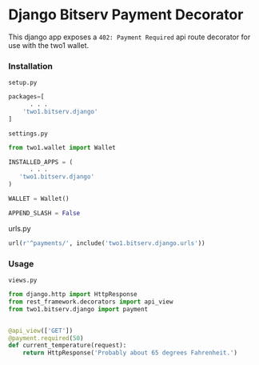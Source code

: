 # Django Bitserv Payment Decorator

This django app exposes a `402: Payment Required` api route decorator for use with the two1 wallet.

### Installation

`setup.py`

``` python
packages=[
      . . .
    'two1.bitserv.django'
]
```

`settings.py`

``` python
from two1.wallet import Wallet

INSTALLED_APPS = (
      . . .  
   'two1.bitserv.django'
)

WALLET = Wallet()

APPEND_SLASH = False
```

urls.py

``` python
url(r'^payments/', include('two1.bitserv.django.urls'))
```


### Usage

`views.py`

``` python
from django.http import HttpResponse
from rest_framework.decorators import api_view
from two1.bitserv.django import payment


@api_view(['GET'])
@payment.required(50)
def current_temperature(request):
    return HttpResponse('Probably about 65 degrees Fahrenheit.')

```
